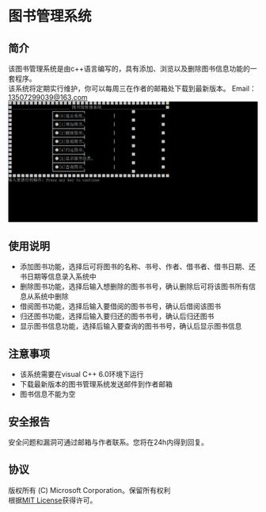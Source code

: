 # 图书管理系统
## 简介
该图书管理系统是由c++语言编写的，具有添加、浏览以及删除图书信息功能的一套程序。<br/>该系统将定期实行维护，你可以每周三在作者的邮箱处下载到最新版本。
Email：<13507299039@163.com>
![图片1](捕获.png)
## 使用说明
* 添加图书功能，选择后可将图书的名称、书号、作者、借书者、借书日期、还书日期等信息录入系统中
* 删除图书功能，选择后输入想删除的图书书号，确认删除后可将该图书所有信息从系统中删除
* 借阅图书功能，选择后输入要借阅的图书书号，确认后借阅该图书
* 归还图书功能，选择后输入要归还的图书书号，确认后归还图书
* 显示图书信息功能，选择后输入要查询的图书书号，确认后显示图书信息
## 注意事项
- 该系统需要在visual C++ 6.0环境下运行
- 下载最新版本的图书管理系统发送邮件到作者邮箱
- 图书信息不能为空
## 安全报告
安全问题和漏洞可通过邮箱与作者联系。您将在24h内得到回复。
## 协议
版权所有 (C) Microsoft Corporation。保留所有权利
<br/>根据[MIT License](./LICENSE)获得许可。




